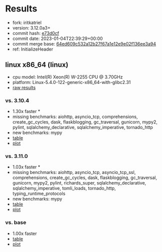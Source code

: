 # Results

- fork: iritkatriel
- version: 3.12.0a3+
- commit hash: [e73d0cf](https://github.com/iritkatriel/cpython/commit/e73d0cf)
- commit date: 2023-01-04T22:39:29+00:00
- commit merge base: [64ed609c532a12b27f67a1e12e9e02f136ee3a94](https://github.com/iritkatriel/cpython/commit/64ed609c532a12b27f67a1e12e9e02f136ee3a94)
- ref: InitializeHeader

## linux x86_64 (linux)

- cpu model: Intel(R) Xeon(R) W-2255 CPU @ 3.70GHz
- platform: Linux-5.4.0-122-generic-x86_64-with-glibc2.31
- [raw results](bm-20230104-linux-x86_64-iritkatriel-InitializeHeader-3.12.0a3%2B-e73d0cf.json)

### vs. 3.10.4

- 1.30x faster \*
- missing benchmarks: aiohttp, asyncio_tcp, comprehensions, create_gc_cycles, dask, flaskblogging, gc_traversal, gunicorn, mypy2, pylint, sqlalchemy_declarative, sqlalchemy_imperative, tornado_http
- new benchmarks: mypy
- [table](bm-20230104-linux-x86_64-iritkatriel-InitializeHeader-3.12.0a3%2B-e73d0cf-vs-3.10.4.md)
- [plot](bm-20230104-linux-x86_64-iritkatriel-InitializeHeader-3.12.0a3%2B-e73d0cf-vs-3.10.4.png)

### vs. 3.11.0

- 1.03x faster \*
- missing benchmarks: aiohttp, asyncio_tcp, asyncio_tcp_ssl, comprehensions, create_gc_cycles, dask, flaskblogging, gc_traversal, gunicorn, mypy2, pylint, richards_super, sqlalchemy_declarative, sqlalchemy_imperative, tomli_loads, tornado_http, typing_runtime_protocols
- new benchmarks: mypy
- [table](bm-20230104-linux-x86_64-iritkatriel-InitializeHeader-3.12.0a3%2B-e73d0cf-vs-3.11.0.md)
- [plot](bm-20230104-linux-x86_64-iritkatriel-InitializeHeader-3.12.0a3%2B-e73d0cf-vs-3.11.0.png)

### vs. base

- 1.00x faster
- [table](bm-20230104-linux-x86_64-iritkatriel-InitializeHeader-3.12.0a3%2B-e73d0cf-vs-base.md)
- [plot](bm-20230104-linux-x86_64-iritkatriel-InitializeHeader-3.12.0a3%2B-e73d0cf-vs-base.png)

